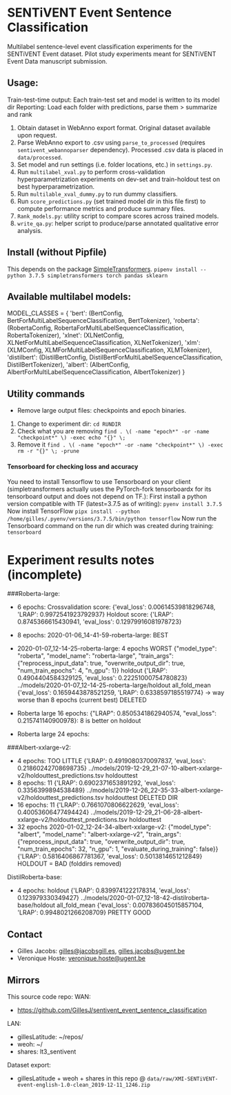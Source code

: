 # SENTiVENT Event Sentence Classification
Multilabel sentence-level event classification experiments for the SENTiVENT Event dataset.
Pilot study experiments meant for SENTiVENT Event Data manuscript submission.

## Usage:
Train-test-time output: Each train-test set and model is written to its model dir
Reporting: Load each folder with predictions, parse them > summarize and rank

1. Obtain dataset in WebAnno export format. Original dataset available upon request.
2. Parse WebAnno export to .csv using `parse_to_processed` (requires `sentivent_webannoparser` dependency). Processed .csv data is placed in `data/processed`.
3. Set model and run settings (i.e. folder locations, etc.) in `settings.py`.
4. Run `multilabel_xval.py` to perform cross-validation hyperparametrization experiments on dev-set and train-holdout test on best hyperparametrization.
5. Run `multilable_xval_dummy.py` to run dummy classifiers.
6. Run `score_predictions.py` (set trained model dir in this file first) to compute performance metrics and produce summary files.
7. `Rank_models.py`: utility script to compare scores across trained models.
8. `write_qa.py`: helper script to produce/parse annotated qualitative error analysis.

## Install (without Pipfile)
This depends on the package [SimpleTransformers](https://github.com/ThilinaRajapakse/simpletransformers).
`pipenv install --python 3.7.5 simpletransformers torch pandas sklearn`

## Available multilabel models:
MODEL_CLASSES = {
            'bert':       (BertConfig, BertForMultiLabelSequenceClassification, BertTokenizer),
            'roberta':    (RobertaConfig, RobertaForMultiLabelSequenceClassification, RobertaTokenizer),
            'xlnet':      (XLNetConfig, XLNetForMultiLabelSequenceClassification, XLNetTokenizer),
            'xlm':        (XLMConfig, XLMForMultiLabelSequenceClassification, XLMTokenizer),
            'distilbert': (DistilBertConfig, DistilBertForMultiLabelSequenceClassification, DistilBertTokenizer),
            'albert':     (AlbertConfig, AlbertForMultiLabelSequenceClassification, AlbertTokenizer)
}

## Utility commands
- Remove large output files: checkpoints and epoch binaries.
1. Change to experiment dir: `cd RUNDIR`
2. Check what you are removing `find . \( -name "epoch*" -or -name "checkpoint*" \) -exec echo "{}" \;`
3. Remove it `find . \( -name "epoch*" -or -name "checkpoint*" \) -exec rm -r "{}" \; -prune`

#### Tensorboard for checking loss and accuracy
You need to install Tensorflow to use Tensorboard on your client (simpletransformers actually uses the PyTorch-fork tensorboardx for its tensorboard output and does not depend on TF.):
First install a python version compatible with TF (latest=3.7.5 as of writing):
`pyenv install 3.7.5`
Now install TensorFlow
`pipx install --python /home/gilles/.pyenv/versions/3.7.5/bin/python tensorflow`
Now run the Tensorboard command on the run dir which was created during training:
`tensorboard`

# Experiment results notes (incomplete)
###Roberta-large:
- 6 epochs:
Crossvalidation score: {'eval_loss': 0.00614539818296748, 'LRAP': 0.9972541923792937}
Holdout score: {'LRAP': 0.8745366615430941, 'eval_loss': 0.12979916081978723}

- 8 epochs: 2020-01-06_14-41-59-roberta-large: BEST
- 2020-01-07_12-14-25-roberta-large: 4 epochs WORST
 {"model_type": "roberta", "model_name": "roberta-large", "train_args": {"reprocess_input_data": true, "overwrite_output_dir": true, "num_train_epochs": 4, "n_gpu": 1}}
    holdout {'LRAP': 0.4904404584329125, 'eval_loss': 0.22251000754780823}	../models/2020-01-07_12-14-25-roberta-large/holdout
    all_fold_mean {'eval_loss': 0.1659443878521259, 'LRAP': 0.6338597185519774}
    -> way worse than 8 epochs (current best) DELETED
- Roberta large 16 epochs: {"LRAP": 0.8505341862940574, "eval_loss": 0.215741140900978}: 8 is better on holdout
- Roberta large 24 epochs: 

###Albert-xxlarge-v2:
- 4 epochs: TOO LITTLE {'LRAP': 0.4919080370097837, 'eval_loss': 0.21860242708698735}	../models/2019-12-29_21-07-10-albert-xxlarge-v2/holdouttest_predictions.tsv	holdouttest
- 8 epochs: 11	{'LRAP': 0.6902371653891292, 'eval_loss': 0.3356399894538489}	../models/2019-12-26_22-35-33-albert-xxlarge-v2/holdouttest_predictions.tsv	holdouttest DELETED DIR
- 16 epochs: 11	{'LRAP': 0.7661070806622629, 'eval_loss': 0.40053606477494424}	../models/2019-12-29_21-06-28-albert-xxlarge-v2/holdouttest_predictions.tsv	holdouttest
- 32 epochs 2020-01-02_12-24-34-albert-xxlarge-v2: {"model_type": "albert", "model_name": "albert-xxlarge-v2", "train_args": {"reprocess_input_data": true, "overwrite_output_dir": true, "num_train_epochs": 32, "n_gpu": 1, "evaluate_during_training": false}} {'LRAP': 0.5816406867781367, 'eval_loss': 0.5013814651212849} HOLDOUT = BAD (folddirs removed)

DistilRoberta-base:
-  4 epochs: holdout	{'LRAP': 0.8399741222178314, 'eval_loss': 0.123979330349427}	../models/2020-01-07_12-18-42-distilroberta-base/holdout
all_fold_mean	{'eval_loss': 0.007836045015857104, 'LRAP': 0.9948021266208709}	PRETTY GOOD

## Contact
- Gilles Jacobs: gilles@jacobsgill.es, gilles.jacobs@ugent.be
- Veronique Hoste: veronique.hoste@ugent.be

## Mirrors
This source code repo:
WAN:
- https://github.com/GillesJ/sentivent_event_sentence_classification

LAN:
- gillesLatitude: ~/repos/
- weoh: ~/
- shares: lt3_sentivent

Dataset export:
- gillesLatitude + weoh + shares in  this repo @ `data/raw/XMI-SENTiVENT-event-english-1.0-clean_2019-12-11_1246.zip`